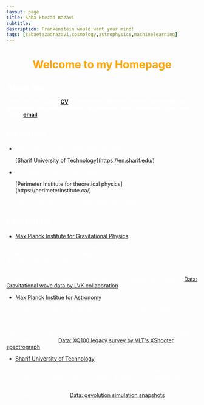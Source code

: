 ```yaml
---
layout: page
title: Saba Etezad-Razavi
subtitle: 
description: Frankenstein would want your mind!
tags: [sabaetezadrazavi,cosmology,astrophysics,machinelearning]
---
```

   
<style>H1{color:White;}</style>
<style>H2{color:White;}</style>
<style>H3{color:White;}</style>
<style>p{color:White;}</style>



<h1 align="center"> <p style="color:orange;"> Welcome to my Homepage </p> </h1>

   
## About Me
**Check out my public [CV](https://github.com/SabaEtezadRazavi/sabaetezadrazavi.github.io/raw/master/SabaEtezadRazavi_CV_web.pdf) to know more about my works (some links are disabled in this public version). If you want more information, just send me an [email](mailto:saba.etezad@physics.sharif.edu).**



## Education

- <p style="color:white;">BSc in Physics, 2017-2022 : GPA: 19.01/20 (A+)</p> [Sharif University of Technology](https://en.sharif.edu/)
- <p style="color:white;">Next stop: Canada, Ontario, Waterloo </p> [Perimeter Institute for theoretical physics](https://perimeterinstitute.ca/) <p style="color:white;"> PSI program starting from September 2022 (MSc)</p> 



## Experience

- [Max Planck Institute for Gravitational Physics](https://www.aei.mpg.de/) 
<p style="color:white;"> Research Intern - Division of "Observational Relativity and Cosmology" - Hannover - October 2021 to January 2022 - Supervisor: Dr. Sumit Kumar (Dr. Alexander Nitz group)</p>

*Project: Understanding the accuracy and bias in the estimation of Hubble constant using binary black hole merger events and galaxy catalogs* - [Data: Gravitational wave data by LVK collaboration](https://indico.desy.de/event/28202/contributions/105590/attachments/67761/84535/EPS21_Lazzaro.pdf)


- [Max Planck Institue for Astronomy](https://www.mpia.de/en) 
<p style="color:white;"> Research Intern - High-z group, Division of "Cosmology and Galaxies" - Heidelberg - July 2021 to October 2021 - Supervisors: Dr. Sarah Bosman, Dr. Frederick Davies</p>

*Project: Constraining temperature fluctuations in the IGM during the Helium reionization epoch* - [Data: XQ100 legacy survey by VLT's XShooter spectrograph](https://arxiv.org/abs/1607.08776)


- [Sharif University of Technology](https://en.sharif.edu/) 
<p style="color:white;"> Research Assistant - Physics Department - Tehran - December 2020 to December 2021 - Supervisors: Prof. Shant Baghram, Prof. Sadegh Raeisi </p>

*Project: Studying the large scale dark matter structure formation using deep learning methods* - [Data: gevolution simulation snapshots](https://arxiv.org/abs/1604.06065)

